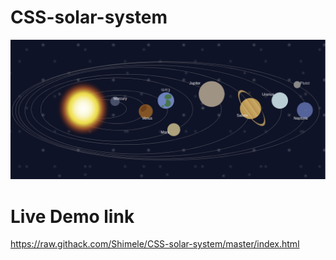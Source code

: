 # CSS-solar-system

![alt text](https://github.com/Shimele/CSS-solar-system/blob/master/solar-system.png)
# Live Demo link
https://raw.githack.com/Shimele/CSS-solar-system/master/index.html
